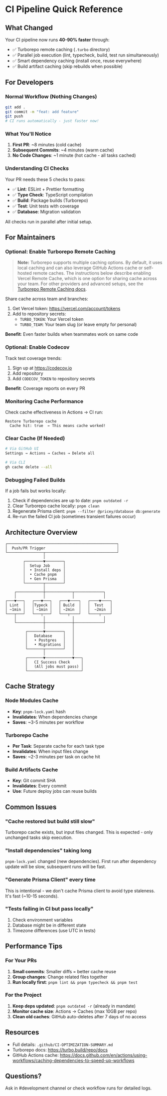 # CI Pipeline Quick Reference

## What Changed

Your CI pipeline now runs **40-90% faster** through:

- ✅ Turborepo remote caching (`.turbo` directory)
- ✅ Parallel job execution (lint, typecheck, build, test run simultaneously)
- ✅ Smart dependency caching (install once, reuse everywhere)
- ✅ Build artifact caching (skip rebuilds when possible)

## For Developers

### Normal Workflow (Nothing Changes)

```bash
git add .
git commit -m "feat: add feature"
git push
# CI runs automatically - just faster now!
```

### What You'll Notice

1. **First PR**: ~8 minutes (cold cache)
2. **Subsequent Commits**: ~4 minutes (warm cache)
3. **No Code Changes**: ~1 minute (hot cache - all tasks cached)

### Understanding CI Checks

Your PR needs these 5 checks to pass:

- ✅ **Lint**: ESLint + Prettier formatting
- ✅ **Type Check**: TypeScript compilation
- ✅ **Build**: Package builds (Turborepo)
- ✅ **Test**: Unit tests with coverage
- ✅ **Database**: Migration validation

All checks run in parallel after initial setup.

## For Maintainers

### Optional: Enable Turborepo Remote Caching

> **Note:** Turborepo supports multiple caching options. By default, it uses local caching and can also leverage GitHub Actions cache or self-hosted remote caches. The instructions below describe enabling Vercel Remote Cache, which is one option for sharing cache across your team. For other providers and advanced setups, see the [Turborepo Remote Caching docs](https://turbo.build/repo/docs/core-concepts/remote-caching).

Share cache across team and branches:

1. Get Vercel token: https://vercel.com/account/tokens
2. Add to repository secrets:
   - `TURBO_TOKEN`: Your Vercel token
   - `TURBO_TEAM`: Your team slug (or leave empty for personal)

**Benefit**: Even faster builds when teammates work on same code

### Optional: Enable Codecov

Track test coverage trends:

1. Sign up at https://codecov.io
2. Add repository
3. Add `CODECOV_TOKEN` to repository secrets

**Benefit**: Coverage reports on every PR

### Monitoring Cache Performance

Check cache effectiveness in Actions → CI run:

```
Restore Turborepo cache
  Cache hit: true  ← This means cache worked!
```

### Clear Cache (If Needed)

```bash
# Via GitHub UI
Settings → Actions → Caches → Delete all

# Via CLI
gh cache delete --all
```

### Debugging Failed Builds

If a job fails but works locally:

1. Check if dependencies are up to date: `pnpm outdated -r`
2. Clear Turborepo cache locally: `pnpm clean`
3. Regenerate Prisma client: `pnpm --filter @pricey/database db:generate`
4. Re-run the failed CI job (sometimes transient failures occur)

## Architecture Overview

```
┌─────────────────────────────────────────────────┐
│  Push/PR Trigger                                │
└────────────────┬────────────────────────────────┘
                 │
        ┌────────▼────────┐
        │  Setup Job      │
        │  • Install deps │
        │  • Cache pnpm   │
        │  • Gen Prisma   │
        └────────┬────────┘
                 │
    ┌────────────┼────────────┬─────────────┐
    │            │            │             │
┌───▼───┐   ┌───▼───┐   ┌───▼────┐   ┌────▼────┐
│ Lint  │   │Typeck │   │ Build  │   │  Test   │
│ ~1min │   │ ~1min │   │ ~2min  │   │  ~2min  │
└───┬───┘   └───┬───┘   └───┬────┘   └────┬────┘
    │            │            │             │
    └────────────┼────────────┼─────────────┘
                 │            │
         ┌───────▼────────┐   │
         │   Database     │   │
         │   • Postgres   │   │
         │   • Migrations │   │
         └───────┬────────┘   │
                 │            │
         ┌───────▼────────────▼───┐
         │   CI Success Check     │
         │   (All jobs must pass) │
         └────────────────────────┘
```

## Cache Strategy

### Node Modules Cache

- **Key**: `pnpm-lock.yaml` hash
- **Invalidates**: When dependencies change
- **Saves**: ~3-5 minutes per workflow

### Turborepo Cache

- **Per Task**: Separate cache for each task type
- **Invalidates**: When input files change
- **Saves**: ~2-3 minutes per task on cache hit

### Build Artifacts Cache

- **Key**: Git commit SHA
- **Invalidates**: Every commit
- **Use**: Future deploy jobs can reuse builds

## Common Issues

### "Cache restored but build still slow"

Turborepo cache exists, but input files changed. This is expected - only unchanged tasks skip execution.

### "Install dependencies" taking long

`pnpm-lock.yaml` changed (new dependencies). First run after dependency update will be slow, subsequent runs will be fast.

### "Generate Prisma Client" every time

This is intentional - we don't cache Prisma client to avoid type staleness. It's fast (~10-15 seconds).

### "Tests failing in CI but pass locally"

1. Check environment variables
2. Database might be in different state
3. Timezone differences (use UTC in tests)

## Performance Tips

### For Your PRs

1. **Small commits**: Smaller diffs = better cache reuse
2. **Group changes**: Change related files together
3. **Run locally first**: `pnpm lint && pnpm typecheck && pnpm test`

### For the Project

1. **Keep deps updated**: `pnpm outdated -r` (already in mandate)
2. **Monitor cache size**: Actions → Caches (max 10GB per repo)
3. **Clean old caches**: GitHub auto-deletes after 7 days of no access

## Resources

- Full details: `.github/CI-OPTIMIZATION-SUMMARY.md`
- Turborepo docs: https://turbo.build/repo/docs
- GitHub Actions cache: https://docs.github.com/en/actions/using-workflows/caching-dependencies-to-speed-up-workflows

## Questions?

Ask in #development channel or check workflow runs for detailed logs.
